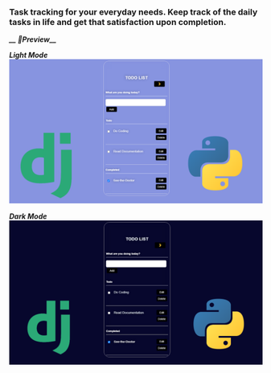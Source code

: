 ### Task tracking for your everyday needs. Keep track of the daily tasks in life and get that satisfaction upon completion.

***__ 📸Preview__***

***__Light Mode__***
![Image of demo](https://github.com/hossainchisty/Django-Todo-App/blob/master/lightmode.png)

***__Dark Mode__***
![Image of demo](https://github.com/hossainchisty/Django-Todo-App/blob/master/darkmode.png)
